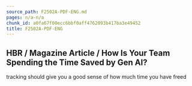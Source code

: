 ```yaml
---
source_path: F2502A-PDF-ENG.md
pages: n/a-n/a
chunk_id: a0fa67f00ecc6bbf0aff4762093b417ba3e49452
title: F2502A-PDF-ENG
---
```

## HBR / Magazine Article / How Is Your Team Spending the Time Saved by Gen AI?

tracking should give you a good sense of how much time you have freed
